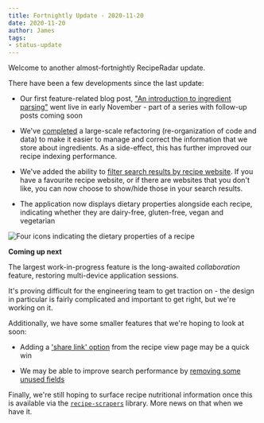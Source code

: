 ```yaml
---
title: Fortnightly Update - 2020-11-20
date: 2020-11-20
author: James
tags:
- status-update
---
```

Welcome to another almost-fortnightly RecipeRadar update.

There have been a few developments since the last update:

- Our first feature-related blog post, ["An introduction to ingredient parsing"](https://blog.reciperadar.com/posts/introduction-to-ingredient-parsing/) went live in early November - part of a series with follow-up posts coming soon

- We've [completed](https://github.com/openculinary/backend/issues/34) a large-scale refactoring (re-organization of code and data) to make it easier to manage and correct the information that we store about ingredients. As a side-effect, this has further improved our recipe indexing performance.

- We've added the ability to [filter search results by recipe website](https://github.com/openculinary/frontend/pull/177). If you have a favourite recipe website, or if there are websites that you don't like, you can now choose to show/hide those in your search results.

- The application now displays dietary properties alongside each recipe, indicating whether they are dairy-free, gluten-free, vegan and vegetarian

![Four icons indicating the dietary properties of a recipe](/images/dietary-properties.png)

**Coming up next**

The largest work-in-progress feature is the long-awaited _collaboration_ feature, restoring multi-device application sessions.

It's proving difficult for the engineering team to get traction on - the design in particular is fairly complicated and important to get right, but we're working on it.

Additionally, we have some smaller features that we're hoping to look at soon:

- Adding a ['share link' option](https://github.com/openculinary/frontend/issues/176) from the recipe view page may be a quick win

- We may be able to improve search performance by [removing some unused fields](https://github.com/openculinary/backend/issues/38)

Finally, we're still hoping to surface recipe nutritional information once this is available via the [`recipe-scrapers`](https://github.com/hhursev/recipe-scrapers) library. More news on that when we have it.
